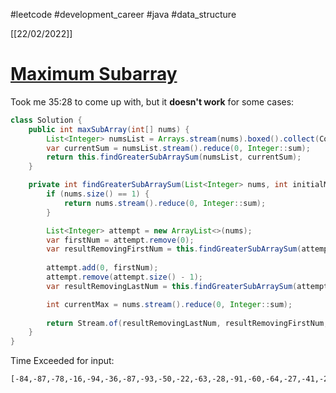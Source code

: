 #leetcode #development_career #java #data_structure

[[22/02/2022]]
# [Maximum Subarray](https://leetcode.com/problems/maximum-subarray/)
Took me 35:28 to come up with, but it **doesn't work** for some cases:
```java
class Solution {
    public int maxSubArray(int[] nums) {
        List<Integer> numsList = Arrays.stream(nums).boxed().collect(Collectors.toList());
        var currentSum = numsList.stream().reduce(0, Integer::sum);
        return this.findGreaterSubArraySum(numsList, currentSum);
    }

    private int findGreaterSubArraySum(List<Integer> nums, int initialMax) {
        if (nums.size() == 1) {
            return nums.stream().reduce(0, Integer::sum);
        }

        List<Integer> attempt = new ArrayList<>(nums);
        var firstNum = attempt.remove(0);
        var resultRemovingFirstNum = this.findGreaterSubArraySum(attempt, initialMax);
        
        attempt.add(0, firstNum);
        attempt.remove(attempt.size() - 1);
        var resultRemovingLastNum = this.findGreaterSubArraySum(attempt, initialMax);

        int currentMax = nums.stream().reduce(0, Integer::sum);
        
        return Stream.of(resultRemovingLastNum, resultRemovingFirstNum, initialMax, currentMax).max(Integer::compare).get();
    }
}
```

Time Exceeded for input:
```
[-84,-87,-78,-16,-94,-36,-87,-93,-50,-22,-63,-28,-91,-60,-64,-27,-41,-27,-73,-37,-12,-69,-68,-30,-83,-31,-63,-24,-68,-36,-30,-3,-23,-59,-70,-68,-94,-57,-12,-43,-30,-74,-22,-20,-85,-38,-99,-25,-16,-71,-14,-27,-92,-81,-57,-74,-63,-71,-97,-82,-6,-26,-85,-28,-37,-6,-47,-30,-14,-58,-25,-96,-83,-46,-15,-68,-35,-65,-44,-51,-88,-9,-77,-79,-89,-85,-4,-52,-55,-100,-33,-61,-77,-69,-40,-13,-27,-87,-95,-40]
```